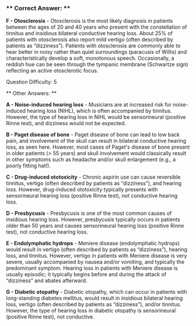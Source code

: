 ### ** Correct Answer: **

**F - Otosclerosis** - Otosclerosis is the most likely diagnosis in patients between the ages of 20 and 40 years who present with the constellation of tinnitus and insidious bilateral conductive hearing loss. About 25% of patients with otosclerosis also report mild vertigo (often described by patients as “dizziness”). Patients with otosclerosis are commonly able to hear better in noisy rather than quiet surroundings (paracusis of Willis) and characteristically develop a soft, monotonous speech. Occasionally, a reddish hue can be seen through the tympanic membrane (Schwartze sign) reflecting an active otosclerotic focus.

Question Difficulty: 5

** Other Answers: **

**A - Noise-induced hearing loss** - Musicians are at increased risk for noise-induced hearing loss (NIHL), which is often accompanied by tinnitus. However, the type of hearing loss in NIHL would be sensorineural (positive Rinne test), and dizziness would not be expected.

**B - Paget disease of bone** - Paget disease of bone can lead to low back pain, and involvement of the skull can result in bilateral conductive hearing loss, as seen here. However, most cases of Paget's disease of bone present in older patients (> 55 years) and skull involvement would classically result in other symptoms such as headache and/or skull enlargement (e.g., a poorly fitting hat!).

**C - Drug-induced ototoxicity** - Chronic aspirin use can cause reversible tinnitus, vertigo (often described by patients as “dizziness”), and hearing loss. However, drug-induced ototoxicity typically presents with sensorineural hearing loss (positive Rinne test), not conductive hearing loss.

**D - Presbycusis** - Presbycusis is one of the most common causes of insidious hearing loss. However, presbycusis typically occurs in patients older than 50 years and causes sensorineural hearing loss (positive Rinne test), not conductive hearing loss.

**E - Endolymphatic hydrops** - Meniere disease (endolymphatic hydrops) would result in vertigo (often described by patients as “dizziness”), hearing loss, and tinnitus. However, vertigo in patients with Meniere disease is very severe, usually accompanied by nausea and/or vomiting, and typically the predominant symptom. Hearing loss in patients with Meniere disease is usually episodic; it typically begins before and during the attack of “dizziness” and abates afterward.

**G - Diabetic otopathy** - Diabetic otopathy, which can occur in patients with long-standing diabetes mellitus, would result in insidious bilateral hearing loss, vertigo (often described by patients as “dizziness”), and/or tinnitus. However, the type of hearing loss in diabetic otopathy is sensorineural (positive Rinne test), not conductive.

